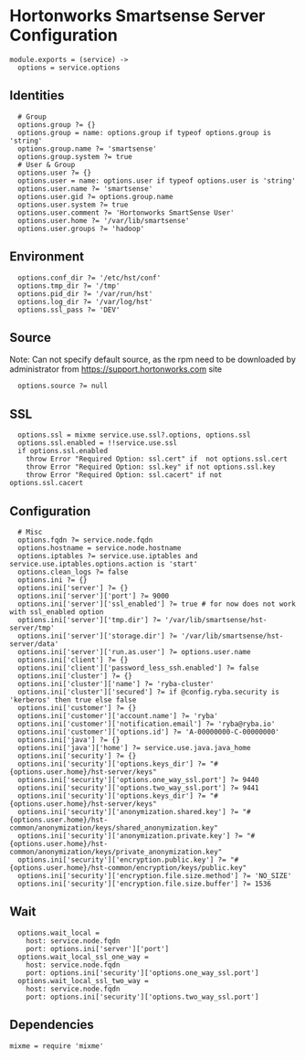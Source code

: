 
# Hortonworks Smartsense Server Configuration

    module.exports = (service) ->
      options = service.options

## Identities

      # Group
      options.group ?= {}
      options.group = name: options.group if typeof options.group is 'string'
      options.group.name ?= 'smartsense'
      options.group.system ?= true
      # User & Group
      options.user ?= {}
      options.user = name: options.user if typeof options.user is 'string'
      options.user.name ?= 'smartsense'
      options.user.gid ?= options.group.name
      options.user.system ?= true
      options.user.comment ?= 'Hortonworks SmartSense User'
      options.user.home ?= '/var/lib/smartsense'
      options.user.groups ?= 'hadoop'

## Environment

      options.conf_dir ?= '/etc/hst/conf'
      options.tmp_dir ?= '/tmp'
      options.pid_dir ?= '/var/run/hst'
      options.log_dir ?= '/var/log/hst'
      options.ssl_pass ?= 'DEV'

## Source
Note: Can not specify default source, as the rpm need to be downloaded by administrator
from https://support.hortonworks.com site

      options.source ?= null

## SSL

      options.ssl = mixme service.use.ssl?.options, options.ssl
      options.ssl.enabled = !!service.use.ssl
      if options.ssl.enabled
        throw Error "Required Option: ssl.cert" if  not options.ssl.cert
        throw Error "Required Option: ssl.key" if not options.ssl.key
        throw Error "Required Option: ssl.cacert" if not options.ssl.cacert
        
## Configuration
      
      # Misc
      options.fqdn ?= service.node.fqdn
      options.hostname = service.node.hostname
      options.iptables ?= service.use.iptables and service.use.iptables.options.action is 'start'
      options.clean_logs ?= false
      options.ini ?= {}
      options.ini['server'] ?= {}
      options.ini['server']['port'] ?= 9000
      options.ini['server']['ssl_enabled'] ?= true # for now does not work with ssl_enabled option
      options.ini['server']['tmp.dir'] ?= '/var/lib/smartsense/hst-server/tmp'
      options.ini['server']['storage.dir'] ?= '/var/lib/smartsense/hst-server/data'
      options.ini['server']['run.as.user'] ?= options.user.name
      options.ini['client'] ?= {}
      options.ini['client']['password_less_ssh.enabled'] ?= false
      options.ini['cluster'] ?= {}
      options.ini['cluster']['name'] ?= 'ryba-cluster'
      options.ini['cluster']['secured'] ?= if @config.ryba.security is 'kerberos' then true else false
      options.ini['customer'] ?= {}
      options.ini['customer']['account.name'] ?= 'ryba'
      options.ini['customer']['notification.email'] ?= 'ryba@ryba.io'
      options.ini['customer']['options.id'] ?= 'A-00000000-C-00000000'
      options.ini['java'] ?= {}
      options.ini['java']['home'] ?= service.use.java.java_home
      options.ini['security'] ?= {}
      options.ini['security']['options.keys_dir'] ?= "#{options.user.home}/hst-server/keys"
      options.ini['security']['options.one_way_ssl.port'] ?= 9440
      options.ini['security']['options.two_way_ssl.port'] ?= 9441
      options.ini['security']['options.keys_dir'] ?= "#{options.user.home}/hst-server/keys"
      options.ini['security']['anonymization.shared.key'] ?= "#{options.user.home}/hst-common/anonymization/keys/shared_anonymization.key"
      options.ini['security']['anonymization.private.key'] ?= "#{options.user.home}/hst-common/anonymization/keys/private_anonymization.key"
      options.ini['security']['encryption.public.key'] ?= "#{options.user.home}/hst-common/encryption/keys/public.key"
      options.ini['security']['encryption.file.size.method'] ?= 'NO_SIZE'
      options.ini['security']['encryption.file.size.buffer'] ?= 1536

## Wait

      options.wait_local =
        host: service.node.fqdn
        port: options.ini['server']['port']
      options.wait_local_ssl_one_way =
        host: service.node.fqdn
        port: options.ini['security']['options.one_way_ssl.port']
      options.wait_local_ssl_two_way =
        host: service.node.fqdn
        port: options.ini['security']['options.two_way_ssl.port']

## Dependencies

    mixme = require 'mixme'
